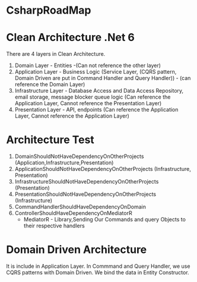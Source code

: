 # CsharpRoadMap
# Clean Architecture .Net 6

There are 4 layers in Clean Architecture.
1. Domain Layer - Entities -(Can not reference the other layer)
2. Application Layer - Business Logic (Service Layer, (CQRS pattern, Domain Driven are put in Command Handler and Query Handler)) - (can reference the Domain Layer)
3. Infrastructure Layer - Database Access and Data Access Repository, email storage, message blocker queue logic (Can reference the Application Layer, Cannot reference the Presentation Layer)
4. Presentation Layer - API, endpoints (Can reference the Application Layer, Cannot reference the Application Layer)

# Architecture Test
1. DomainShouldNotHaveDependencyOnOtherProjects (Application,Infrastructure,Presentation)
2. ApplicationShouldNotHaveDependencyOnOtherProjects (Infrastructure, Presentation)
3. InfrastructureShouldNotHaveDependencyOnOtherProjects (Presentation)
4. PresentationShouldNotHaveDependencyOnOtherProjects (Infrastructure)
5. CommandHandlerShouldHaveDependencyOnDomain
6. ControllerShouldHaveDependencyOnMediatorR
   * MediatorR - Library,Sending Our Commands and query Objects to their respective handlers

# Domain Driven Architecture
 It is include in Application Layer. In Commmand and Query Handler, we use CQRS patterns with Domain Driven.
 We bind the data in Entity Constructor.
